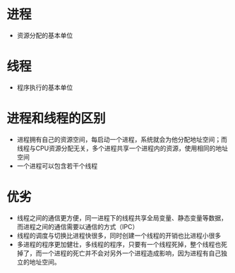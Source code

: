 # 进程
  - 资源分配的基本单位

# 线程
  - 程序执行的基本单位
  
# 进程和线程的区别
  - 进程拥有自己的资源空间，每启动一个进程，系统就会为他分配地址空间；而线程与CPU资源分配无关，多个进程共享一个进程内的资源，使用相同的地址空间
  - 一个进程可以包含若干个线程
  
# 优劣
  - 线程之间的通信更方便，同一进程下的线程共享全局变量、静态变量等数据，而进程之间的通信需要以通信的方式（IPC）
  - 线程的调度与切换比进程快很多，同时创建一个线程的开销也比进程小很多
  - 多进程的程序更加健壮，多线程的程序，只要有一个线程死掉，整个线程也死掉了，而一个进程的死亡并不会对另外一个进程造成影响，因为进程有自己独立的地址空间。